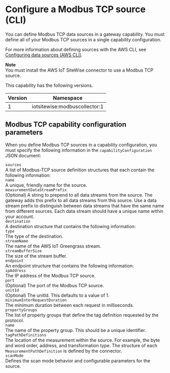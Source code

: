 # Configure a Modbus TCP source \(CLI\)<a name="configure-modbus-tcp-source-cli"></a>

You can define Modbus TCP data sources in a gateway capability\. You must define all of your Modbus TCP sources in a single capability configuration\.

For more information about defining sources with the AWS CLI, see [Configuring data sources \(AWS CLI\)](configure-source-cli.md)\.

**Note**  
You must install the AWS IoT SiteWise connector to use a Modbus TCP source\.

This capability has the following versions\.


| Version | Namespace | 
| --- | --- | 
| 1 | iotsitewise:modbuscollector:1 | 

## Modbus TCP capability configuration parameters<a name="modbus-source-parameters-cli"></a>

When you define Modbus TCP sources in a capability configuration, you must specify the following information in the `capabilityConfiguration` JSON document:

`sources`  
A list of Modbus\-TCP source definition structures that each contain the following information:    
`name`  
A unique, friendly name for the source\.  
`measurementDataStreamPrefix`  
\(Optional\) A string to prepend to all data streams from the source\. The gateway adds this prefix to all data streams from this source\. Use a data stream prefix to distinguish between data streams that have the same name from different sources\. Each data stream should have a unique name within your account\.  
`destination`  
A destination structure that contains the following information:    
`type`  
The type of the destination\.  
`streamName`  
The name of the AWS IoT Greengrass stream\.  
`streamBufferSize`  
The size of the stream buffer\.  
`endpoint`  
An endpoint structure that contains the following information:    
`ipAddress`  
The IP address of the Modbus TCP source\.  
`port`  
\(Optional\) The port of the Modbus TCP source\.  
`unitId`  
\(Optional\) The unitId\. This defaults to a value of 1\.  
`minimumInterRequestDuration`  
The minimum duration between each request in milliseconds\.  
`propertyGroups`  
The list of property groups that define the tag definition requested by the protocol\.    
`name`  
The name of the property group\. This should be a unique identifier\.  
`tagPathDefinitions `  
The location of the measurement within the source\. For example, the byte and word order, address, and transformation type\. The structure of each `MeasurementPathDefinition` is defined by the connector\.  
`scanMode`  
Defines the scan mode behavior and configurable parameters for the source\.